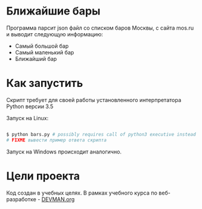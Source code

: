 # Ближайшие бары

Программа парсит json файл со списком баров Москвы, с сайта mos.ru и выводит следующую информацию:
* Самый большой бар
* Самый маленький бар
* Ближайший бар

# Как запустить

Скрипт требует для своей работы установленного интерпретатора Python версии 3.5

Запуск на Linux:

```bash

$ python bars.py # possibly requires call of python3 executive instead of just python
# FIXME вывести пример ответа скрипта

```

Запуск на Windows происходит аналогично.

# Цели проекта

Код создан в учебных целях. В рамках учебного курса по веб-разработке - [DEVMAN.org](https://devman.org)
